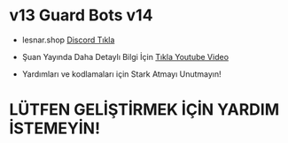 # v13 Guard Bots v14

- lesnar.shop [Discord Tıkla](https://discord.gg/lesnar)

- Şuan Yayında Daha Detaylı Bilgi İçin [Tıkla Youtube Video](https://youtu.be/3q7CmpNzGu4?si=QOc83nfIl4B38x22)

- Yardımları ve kodlamaları için Stark Atmayı Unutmayın!

# LÜTFEN GELİŞTİRMEK İÇİN YARDIM İSTEMEYİN!
